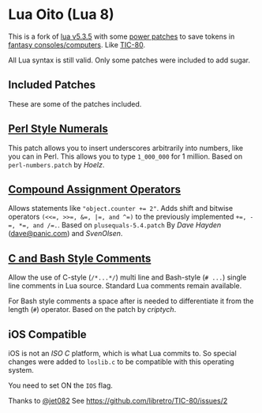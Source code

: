 # Lua Oito (Lua 8)

This is a fork of [lua v5.3.5](https://github.com/lua/lua/tree/v5.3) with some [power patches](http://lua-users.org/wiki/LuaPowerPatches) to save tokens in [fantasy consoles/computers](https://github.com/paladin-t/fantasy). Like [TIC-80](https://github.com/nesbox/TIC-80).

All Lua syntax is still valid. Only some patches were included to add sugar.

## Included Patches

These are some of the patches included.

## [Perl Style Numerals](https://hoelz.ro/projects/lua-power-patches)

This patch allows you to insert underscores
arbitrarily into numbers, like you can in Perl.
This allows you to type `1_000_000` for 1 million.
Based on `perl-numbers.patch` by _Hoelz_.

## [Compound Assignment Operators](http://lua-users.org/files/wiki_insecure/power_patches/5.4/plusequals-5.4.patch)

Allows statements like `"object.counter += 2"`. Adds shift and bitwise operators `(<<=, >>=, &=, |=, and ^=)` to the previously implemented `+=, -=, *=, and /=.`. Based on `plusequals-5.4.patch` By _Dave Hayden_ (<dave@panic.com>) and _SvenOlsen_.

## [C and Bash Style Comments](http://lua-users.org/files/wiki_insecure/power_patches/5.2/cppcomt.diff)

Allow the use of C-style (`/*...*/`) multi line and Bash-style (`# ...`) single line comments in Lua source. Standard Lua comments remain available.

For Bash style comments a space after is needed to differentiate it from the length (`#`) operator. Based on the patch by _criptych_.

## iOS Compatible

iOS is not an _ISO C_ platform, which is what Lua commits to. So special changes were added to `loslib.c` to be compatible with this operating system.

You need to set ON the `IOS` flag.

Thanks to [@jet082](https://github.com/jet082)
See https://github.com/libretro/TIC-80/issues/2
